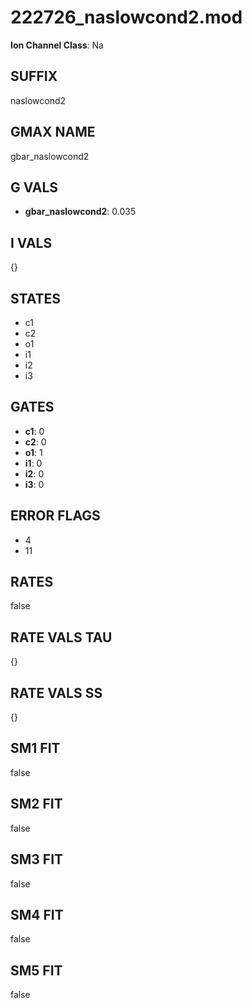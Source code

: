 # 222726_naslowcond2.mod

**Ion Channel Class**: Na

## SUFFIX

naslowcond2

## GMAX NAME

gbar_naslowcond2

## G VALS

- **gbar_naslowcond2**: 0.035

## I VALS

{}

## STATES

- c1
- c2
- o1
- i1
- i2
- i3

## GATES

- **c1**: 0
- **c2**: 0
- **o1**: 1
- **i1**: 0
- **i2**: 0
- **i3**: 0

## ERROR FLAGS

- 4
- 11

## RATES

false

## RATE VALS TAU

{}

## RATE VALS SS

{}

## SM1 FIT

false

## SM2 FIT

false

## SM3 FIT

false

## SM4 FIT

false

## SM5 FIT

false
